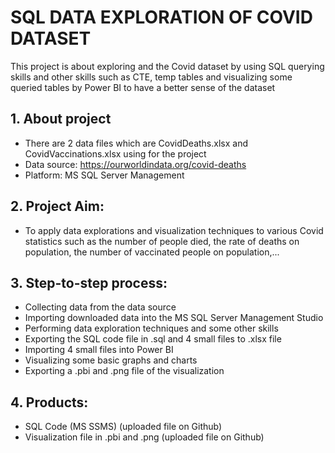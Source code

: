 # SQL DATA EXPLORATION OF COVID DATASET
This project is about exploring and the Covid dataset by using SQL querying skills and other skills such as CTE, temp tables and visualizing some queried tables by Power BI to have a better sense of the dataset
## 1. About project
- There are 2 data files which are CovidDeaths.xlsx and CovidVaccinations.xlsx using for the project
- Data source: https://ourworldindata.org/covid-deaths
- Platform: MS SQL Server Management
## 2. Project Aim:
- To apply data explorations and visualization techniques to various Covid statistics such as the number of people died, the rate of deaths on population, the number of vaccinated people on population,...
## 3. Step-to-step process:
- Collecting data from the data source
- Importing downloaded data into the MS SQL Server Management Studio
- Performing data exploration techniques and some other skills
- Exporting the SQL code file in .sql and 4 small files to .xlsx file
- Importing 4 small files into Power BI
- Visualizing some basic graphs and charts
- Exporting a .pbi  and .png file of the visualization
## 4. Products:
- SQL Code (MS SSMS) (uploaded file on Github)
- Visualization file in .pbi and .png (uploaded file on Github)
